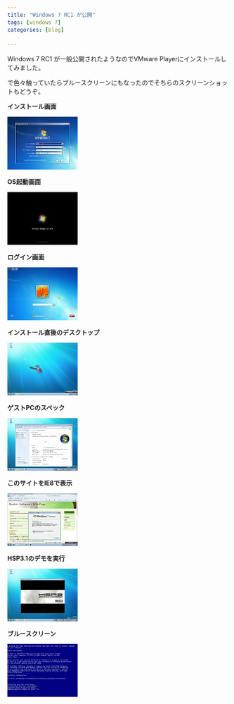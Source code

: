 ```yaml
---
title: "Windows 7 RC1 が公開"
tags: [windows 7]
categories: [blog]

---
```


Windows 7 RC1 が一般公開されたようなのでVMware Playerにインストールしてみました。

で色々触っていたらブルースクリーンにもなったのでそちらのスクリーンショットもどうぞ。

**インストール画面**

[![2009_0507_win7rc1x86_install.png][1]][2]

 [1]: /images/2009_0507_win7rc1x86_install_s.jpg
 [2]: /images/2009_0507_win7rc1x86_install.png

**OS起動画面**

[![2009_0507_win7rc1x86_os_loading.png][3]][4]

 [3]: /images/2009_0507_win7rc1x86_os_loading_s.jpg
 [4]: /images/2009_0507_win7rc1x86_os_loading.png

**ログイン画面**

[![2009_0507_win7rc1x86_login.png][5]][6]

 [5]: /images/2009_0507_win7rc1x86_login_s.jpg
 [6]: /images/2009_0507_win7rc1x86_login.png

**インストール直後のデスクトップ**

[![2009_0507_win7rc1x86_desktop.png][7]][8]

 [7]: /images/2009_0507_win7rc1x86_desktop_s.jpg
 [8]: /images/2009_0507_win7rc1x86_desktop.png

**ゲストPCのスペック**

[![2009_0507_win7rc1x86_guest_spec.png][9]][10]

 [9]: /images/2009_0507_win7rc1x86_guest_spec_s.jpg
 [10]: /images/2009_0507_win7rc1x86_guest_spec.png

**このサイトをIE8で表示**

[![2009_0507_win7rc1x86_ie8_with_my_site.png][11]][12]

 [11]: /images/2009_0507_win7rc1x86_ie8_with_my_site_s.jpg
 [12]: /images/2009_0507_win7rc1x86_ie8_with_my_site.png

**HSP3.1のデモを実行**

[![2009_0507_win7rc1x86_hsp3demo.png][13]][14]

 [13]: /images/2009_0507_win7rc1x86_hsp3demo_s.jpg
 [14]: /images/2009_0507_win7rc1x86_hsp3demo.png

**ブルースクリーン**

[![2009_0507_win7rc1x86_bluescreen.png][15]][16]

 [15]: /images/2009_0507_win7rc1x86_bluescreen_s.jpg
 [16]: /images/2009_0507_win7rc1x86_bluescreen.png